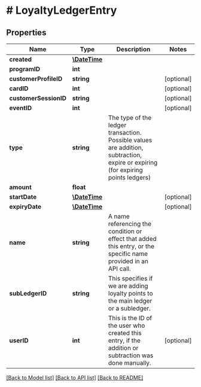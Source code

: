 # # LoyaltyLedgerEntry

## Properties

Name | Type | Description | Notes
------------ | ------------- | ------------- | -------------
**created** | [**\DateTime**](\DateTime.md) |  | 
**programID** | **int** |  | 
**customerProfileID** | **string** |  | [optional] 
**cardID** | **int** |  | [optional] 
**customerSessionID** | **string** |  | [optional] 
**eventID** | **int** |  | [optional] 
**type** | **string** | The type of the ledger transaction. Possible values are addition, subtraction, expire or expiring (for expiring points ledgers) | 
**amount** | **float** |  | 
**startDate** | [**\DateTime**](\DateTime.md) |  | [optional] 
**expiryDate** | [**\DateTime**](\DateTime.md) |  | [optional] 
**name** | **string** | A name referencing the condition or effect that added this entry, or the specific name provided in an API call. | 
**subLedgerID** | **string** | This specifies if we are adding loyalty points to the main ledger or a subledger. | 
**userID** | **int** | This is the ID of the user who created this entry, if the addition or subtraction was done manually. | [optional] 

[[Back to Model list]](../../README.md#documentation-for-models) [[Back to API list]](../../README.md#documentation-for-api-endpoints) [[Back to README]](../../README.md)


